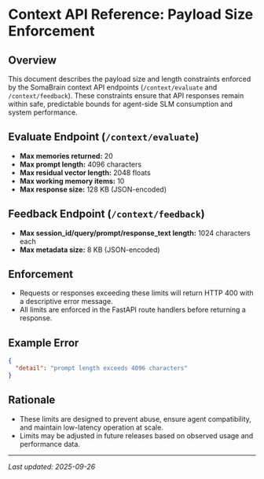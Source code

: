 # Context API Reference: Payload Size Enforcement

## Overview
This document describes the payload size and length constraints enforced by the SomaBrain context API endpoints (`/context/evaluate` and `/context/feedback`). These constraints ensure that API responses remain within safe, predictable bounds for agent-side SLM consumption and system performance.

## Evaluate Endpoint (`/context/evaluate`)
- **Max memories returned:** 20
- **Max prompt length:** 4096 characters
- **Max residual vector length:** 2048 floats
- **Max working memory items:** 10
- **Max response size:** 128 KB (JSON-encoded)

## Feedback Endpoint (`/context/feedback`)
- **Max session_id/query/prompt/response_text length:** 1024 characters each
- **Max metadata size:** 8 KB (JSON-encoded)

## Enforcement
- Requests or responses exceeding these limits will return HTTP 400 with a descriptive error message.
- All limits are enforced in the FastAPI route handlers before returning a response.

## Example Error
```json
{
  "detail": "prompt length exceeds 4096 characters"
}
```

## Rationale
- These limits are designed to prevent abuse, ensure agent compatibility, and maintain low-latency operation at scale.
- Limits may be adjusted in future releases based on observed usage and performance data.

---
_Last updated: 2025-09-26_
